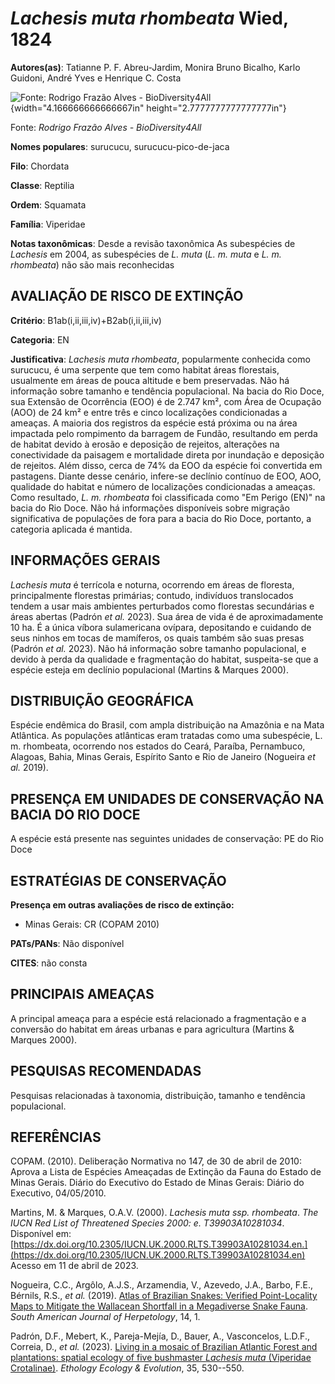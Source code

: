 # *Lachesis muta rhombeata* Wied, 1824

**Autores(as)**: Tatianne P. F. Abreu-Jardim, Monira Bruno Bicalho, Karlo Guidoni, André Yves e Henrique C. Costa

![Fonte: Rodrigo Frazão Alves - BioDiversity4All](media/rId20.jpg){width="4.166666666666667in" height="2.7777777777777777in"}

Fonte: *Rodrigo Frazão Alves - BioDiversity4All*

**Nomes populares**: surucucu, surucucu-pico-de-jaca

**Filo**: Chordata

**Classe**: Reptilia

**Ordem**: Squamata

**Família**: Viperidae

**Notas taxonômicas**: Desde a revisão taxonômica As subespécies de *Lachesis* em 2004, as subespécies de *L. muta* (*L. m. muta* e *L. m.  rhombeata*) não são mais reconhecidas

## AVALIAÇÃO DE RISCO DE EXTINÇÃO

**Critério**: B1ab(i,ii,iii,iv)+B2ab(i,ii,iii,iv)

**Categoria**: EN

**Justificativa**: *Lachesis muta rhombeata*, popularmente conhecida como surucucu, é uma serpente que tem como habitat áreas florestais, usualmente em áreas de pouca altitude e bem preservadas. Não há informação sobre tamanho e tendência populacional. Na bacia do Rio Doce, sua Extensão de Ocorrência (EOO) é de 2.747 km², com Área de Ocupação (AOO) de 24 km² e entre três e cinco localizações condicionadas a ameaças. A maioria dos registros da espécie está próxima ou na área impactada pelo rompimento da barragem de Fundão, resultando em perda de habitat devido à erosão e deposição de rejeitos, alterações na conectividade da paisagem e mortalidade direta por inundação e deposição de rejeitos. Além disso, cerca de 74% da EOO da espécie foi convertida em pastagens. Diante desse cenário, infere-se declínio contínuo de EOO, AOO, qualidade do habitat e número de localizações condicionadas a ameaças. Como resultado, *L. m. rhombeata* foi
classificada como "Em Perigo (EN)" na bacia do Rio Doce. Não há informações disponíveis sobre migração significativa de populações de fora para a bacia do Rio Doce, portanto, a categoria aplicada é mantida.

## INFORMAÇÕES GERAIS

*Lachesis muta* é terrícola e noturna, ocorrendo em áreas de floresta, principalmente florestas primárias; contudo, indivíduos translocados tendem a usar mais ambientes perturbados como florestas secundárias e áreas abertas (Padrón *et al.* 2023). Sua área de vida é de aproximadamente 10 ha. É a única víbora sulamericana ovípara, depositando e cuidando de seus ninhos em tocas de mamíferos, os quais também são suas presas (Padrón *et al.* 2023). Não há informação sobre tamanho populacional, e devido à perda da qualidade e fragmentação do habitat, suspeita-se que a espécie esteja em declínio populacional (Martins & Marques 2000).

## DISTRIBUIÇÃO GEOGRÁFICA

Espécie endêmica do Brasil, com ampla distribuição na Amazônia e na Mata Atlântica. As populações atlânticas eram tratadas como uma subespécie, L. m. rhombeata, ocorrendo nos estados do Ceará, Paraíba, Pernambuco, Alagoas, Bahia, Minas Gerais, Espírito Santo e Rio de Janeiro (Nogueira *et al.* 2019).

## PRESENÇA EM UNIDADES DE CONSERVAÇÃO NA BACIA DO RIO DOCE

A espécie está presente nas seguintes unidades de conservação: PE do Rio Doce

## ESTRATÉGIAS DE CONSERVAÇÃO

**Presença em outras avaliações de risco de extinção:**

-   Minas Gerais: CR (COPAM 2010)

**PATs/PANs**: Não disponível

**CITES**: não consta

## PRINCIPAIS AMEAÇAS

A principal ameaça para a espécie está relacionado a fragmentação e a conversão do habitat em áreas urbanas e para agricultura (Martins & Marques 2000).

## PESQUISAS RECOMENDADAS

Pesquisas relacionadas à taxonomia, distribuição, tamanho e tendência populacional.

## REFERÊNCIAS

COPAM. (2010). Deliberação Normativa no 147, de 30 de abril de 2010: Aprova a Lista de Espécies Ameaçadas de Extinção da Fauna do Estado de Minas Gerais. Diário do Executivo do Estado de Minas Gerais: Diário do Executivo, 04/05/2010.

Martins, M. & Marques, O.A.V. (2000). *Lachesis muta ssp. rhombeata*.  *The IUCN Red List of Threatened Species 2000: e. T39903A10281034*.  Disponível em: [https://dx.doi.org/10.2305/IUCN.UK.2000.RLTS.T39903A10281034.en.](https://dx.doi.org/10.2305/IUCN.UK.2000.RLTS.T39903A10281034.en) Acesso em 11 de abril de 2023.

Nogueira, C.C., Argôlo, A.J.S., Arzamendia, V., Azevedo, J.A., Barbo, F.E., Bérnils, R.S., *et al.* (2019). [Atlas of Brazilian Snakes: Verified Point-Locality Maps to Mitigate the Wallacean Shortfall in a Megadiverse Snake Fauna](https://doi.org/10.2994/SAJH-D-19-00120.1).  *South American Journal of Herpetology*, 14, 1.

Padrón, D.F., Mebert, K., Pareja-Mejía, D., Bauer, A., Vasconcelos, L.D.F., Correia, D., *et al.* (2023). [Living in a mosaic of Brazilian Atlantic Forest and plantations: spatial ecology of five bushmaster *Lachesis muta* (Viperidae Crotalinae)](https://doi.org/10.1080/03949370.2022.2123860). *Ethology Ecology & Evolution*, 35, 530--550.
